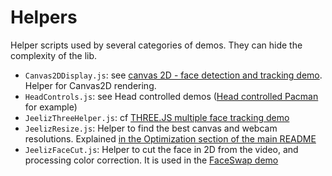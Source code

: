 # Helpers

Helper scripts used by several categories of demos. They can hide the complexity of the lib.

* `Canvas2DDisplay.js`: see [canvas 2D - face detection and tracking demo](https://jeeliz.com/demos/faceFilter/demos/canvas2D/faceTrack/). Helper for Canvas2D rendering.
* `HeadControls.js`: see Head controlled demos ([Head controlled Pacman](https://jeeliz.com/demos/faceFilter/demos/pacman/) for example)
* `JeelizThreeHelper.js`: cf [THREE.JS multiple face tracking demo](https://jeeliz.com/demos/faceFilter/demos/threejs/multiCubes/)
* `JeelizResize.js`: Helper to find the best canvas and webcam resolutions. Explained [in the Optimization section of the main README](https://github.com/jeeliz/jeelizFaceFilter#optimization)
* `JeelizFaceCut.js`: Helper to cut the face in 2D from the video, and processing color correction. It is used in the [FaceSwap demo](https://jeeliz.com/demos/faceFilter/demos/faceReplacement/faceSwap/)
